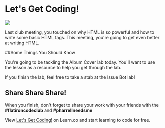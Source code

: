 # Let's Get Coding!

<img src="https://s3.amazonaws.com/after-school-assets/typing-fast.gif">

Last club meeting, you touched on why HTML is so powerful and how to write some basic HTML tags. This meeting, you're going to get even better at writing HTML.

##Some Things You Should Know

You're going to be tackling the Album Cover lab today. You'll want to use the lesson as a resource to help you get through the lab. 

If you finish the lab, feel free to take a stab at the Issue Bot lab!

## Share Share Share!

When you finish, don't forget to share your work with your friends with the **\#flatironcodeclub** and **\#pharrellneedsme**

<p data-visibility='hidden'>View <a href='https://learn.co/lessons/hs-coding-club-lesson2-intro' title='Let's Get Coding!'>Let's Get Coding!</a> on Learn.co and start learning to code for free.</p>
